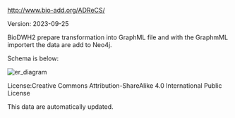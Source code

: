 http://www.bio-add.org/ADReCS/

Version: 2023-09-25

BioDWH2 prepare transformation into GraphML file and with the GraphmML importert the data are add to Neo4j.

Schema is below:

![er_diagram](schema.png)

License:Creative Commons Attribution-ShareAlike 4.0 International Public License

This data are automatically updated.